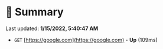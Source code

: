 # 📖 Summary
Last updated: **1/15/2022, 5:40:47 AM**

- `GET` [https://google.com](https://google.com) - **Up** (109ms)
